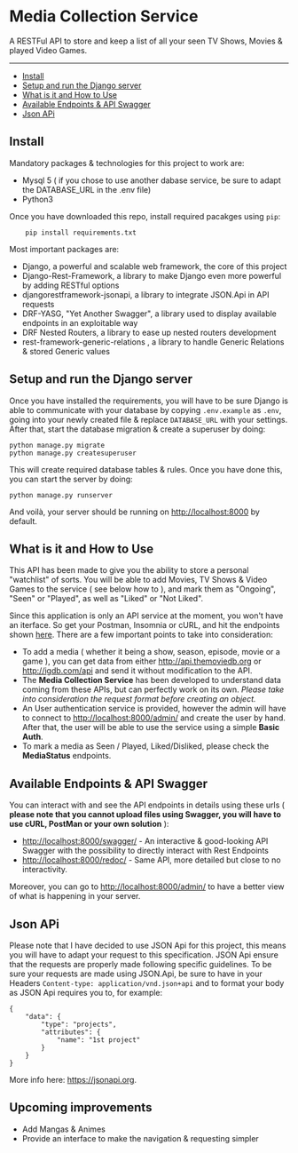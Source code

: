 # Media Collection Service
A RESTFul API to store and keep a list of all your seen TV Shows, Movies &amp; played Video Games.

____


* [Install](#install)
* [Setup and run the Django server](#setup-and-run-the-django-server)
* [What is it and How to Use](#what-is-it-and-how-to-use)
* [Available Endpoints & API Swagger](#available-endpoints--api-swagger)
* [Json APi](#json-api)


## Install

Mandatory packages & technologies for this project to work are:

- Mysql 5 ( if you chose to use another dabase service, be sure to adapt the DATABASE_URL in the .env file)
- Python3

Once you have downloaded this repo, install required pacakges using `pip`:
```
    pip install requirements.txt
```
Most important packages are:
- Django, a powerful and scalable web framework, the core of this project
- Django-Rest-Framework, a library to make Django even more powerful by adding RESTful options
- djangorestframework-jsonapi, a library to integrate JSON.Api in API requests
- DRF-YASG, "Yet Another Swagger", a library used to display available endpoints in an exploitable way
- DRF Nested Routers, a library to ease up nested routers development
- rest-framework-generic-relations , a library to handle Generic Relations & stored Generic values



## Setup and run the Django server

Once you have installed the requirements, you will have to be sure Django is able to communicate with your database by copying `.env.example` as `.env`, going into your newly created file & replace `DATABASE_URL` with your settings.
After that, start the database migration & create a superuser by doing:
```
python manage.py migrate
python manage.py createsuperuser
```
This will create required database tables & rules. Once you have done this, you can start the server by doing:
```
python manage.py runserver
```

And voilà, your server should be running on <http://localhost:8000> by default.

## What is it and How to Use

This API has been made to give you the ability to store a personal "watchlist" of sorts. You will be able to add Movies, TV Shows & Video Games to the service ( see below how to ), and mark them as "Ongoing", "Seen" or "Played", as well as "Liked" or "Not Liked".

Since this application is only an API service at the moment, you won't have an iterface. So get your Postman, Insomnia or cURL, and hit the endpoints shown [here](#available-endpoints--api-swagger). There are a few important points to take into consideration:
* To add a media ( whether it being a show, season, episode, movie or a game ), you can get data from either <http://api.themoviedb.org> or <http://igdb.com/api> and send it without modification to the API.
* The __Media Collection Service__ has been developed to understand data coming from these APIs, but can perfectly work on its own. _Please take into consideration the request format before creating an object._
* An User authentication service is provided, however the admin will have to connect to <http://localhost:8000/admin/> and create the user by hand. After that, the user will be able to use the service using a simple __Basic Auth__.
* To mark a media as Seen / Played, Liked/Disliked, please check the __MediaStatus__ endpoints.


## Available Endpoints & API Swagger

You can interact with and see the API endpoints in details using these urls ( __please note that you cannot upload files using Swagger, you will have to use cURL, PostMan or your own solution__ ):
- <http://localhost:8000/swagger/> - An interactive & good-looking API Swagger with the possibility to directly interact with Rest Endpoints
- <http://localhost:8000/redoc/> - Same API, more detailed but close to no interactivity.

Moreover, you can go to <http://localhost:8000/admin/> to have a better view of what is happening in your server.

## Json APi

Please note that I have decided to use JSON Api for this project, this means you will have to adapt your request to this specification. JSON Api ensure that the requests are properly made following specific guidelines.
To be sure your requests are made using JSON.Api, be sure to have in your Headers `Content-type: application/vnd.json+api` and to format your body as JSON Api requires you to, for example:

```
{
	"data": {
		"type": "projects",
		"attributes": {
			"name": "1st project"
		}
	}
}
```
More info here: <https://jsonapi.org>.

## Upcoming improvements
* Add Mangas & Animes
* Provide an interface to make the navigation & requesting simpler
